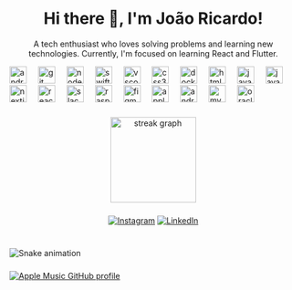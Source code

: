 <h1 align="center">Hi there 👋, I'm João Ricardo!</h1>
<p align="center">A tech enthusiast who loves solving problems and learning new technologies. Currently, I'm focused on learning React and Flutter.</p>

<div align="left">
  <img src="https://cdn.simpleicons.org/androidstudio/3DDC84" height="30" alt="androidstudio logo"  />
  <img width="12" />
  <img src="https://cdn.simpleicons.org/git/F05032" height="30" alt="git logo"  />
  <img width="12" />
  <img src="https://skillicons.dev/icons?i=nodejs" height="30" alt="nodejs logo"  />
  <img width="12" />
  <img src="https://skillicons.dev/icons?i=swift" height="30" alt="swift logo"  />
  <img width="12" />
  <img src="https://cdn.simpleicons.org/visualstudiocode/007ACC" height="30" alt="vscode logo"  />
  <img width="12" />
  <img src="https://skillicons.dev/icons?i=css" height="30" alt="css3 logo"  />
  <img width="12" />
  <img src="https://skillicons.dev/icons?i=docker" height="30" alt="docker logo"  />
  <img width="12" />
  <img src="https://skillicons.dev/icons?i=html" height="30" alt="html5 logo"  />
  <img width="12" />
  <img src="https://skillicons.dev/icons?i=js" height="30" alt="javascript logo"  />
  <img width="12" />
  <img src="https://skillicons.dev/icons?i=java" height="30" alt="java logo"  />
  <img width="12" />
  <img src="https://skillicons.dev/icons?i=nextjs" height="30" alt="nextjs logo"  />
  <img width="12" />
  <img src="https://skillicons.dev/icons?i=react" height="30" alt="react logo"  />
  <img width="12" />
  <img src="https://cdn.jsdelivr.net/gh/devicons/devicon/icons/slack/slack-original.svg" height="30" alt="slack logo"  />
  <img width="12" />
  <img src="https://cdn.jsdelivr.net/gh/devicons/devicon/icons/raspberrypi/raspberrypi-original.svg" height="30" alt="raspberrypi logo"  />
  <img width="12" />
  <img src="https://cdn.jsdelivr.net/gh/devicons/devicon/icons/figma/figma-original.svg" height="30" alt="figma logo"  />
  <img width="12" />
  <img src="https://cdn.jsdelivr.net/gh/devicons/devicon/icons/apple/apple-original.svg" height="30" alt="apple logo"  />
  <img width="12" />
  <img src="https://cdn.jsdelivr.net/gh/devicons/devicon/icons/android/android-original.svg" height="30" alt="android logo"  />
  <img width="12" />
  <img src="https://cdn.jsdelivr.net/gh/devicons/devicon/icons/mysql/mysql-original.svg" height="30" alt="mysql logo"  />
  <img width="12" />
  <img src="https://cdn.simpleicons.org/oracle/F80000" height="30" alt="oracle logo"  />
</div>

###

<div align="center">
  <img src="https://streak-stats.demolab.com?user=joaoricardovm&locale=en&mode=weekly&theme=ayu-mirage&hide_border=false&border_radius=5&date_format=j%20M%5B%20Y%5D" height="150" alt="streak graph"  />
</div>

###

###



###



###

<div align="center">
<p align="center">
<a href="https://instagram.com/Joaoricardovm"><img alt="Instagram" src="https://img.shields.io/badge/Instagram-%23E4405F.svg?&style=for-the-badge&logo=Instagram&logoColor=white" /></a>
<a href="https://linkedin.com/in/JoaoRicardovm"><img alt="LinkedIn" src="https://img.shields.io/badge/LinkedIn-%230077B5.svg?&style=for-the-badge&logo=linkedin&logoColor=white" /></a>
</p>
</div>

###

<br clear="both">

<img src="https://raw.githubusercontent.com/joaoricardovm/joaoricardovm/output/snake.svg" alt="Snake animation" />

###

[![Apple Music GitHub profile](https://music-profile.rayriffy.com/theme/dark.svg?uid=000161.962cce474e3e49f6be5f9904bd56af01.1408)](https://github.com/rayriffy/apple-music-github-profile)
###

